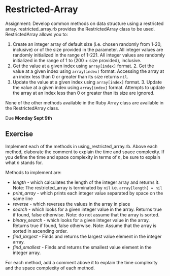 # Restricted-Array

Assignment: Develop common methods on data structure using a restricted array.
restricted_array.rb provides the RestrictedArray class to be used.
RestrictedArray allows you to:
1. Create an integer array of default size (i.e. chosen randomly from 1-20, inclusive) or of the size provided in the parameter. All integer values are randomly initialized in the range of 1-221. All integer values are randomly initialized in the range of 1 to (200 + size provided), inclusive.
1. Get the value at a given index using `array[index]` format.	2. Get the value at a given index using `array[index]` format. Accessing the array at an index less than 0 or greater than its size returns `nil`.
1. Update the value at a given index using `array[index]` format.	3. Update the value at a given index using `array[index]` format. Attempts to update the array at an index less than 0 or greater than its size are ignored.

None of the other methods available in the Ruby Array class are available in the RestrictedArray class.

Due **Monday Sept 9th**

## Exercise

Implement each of the methods in using_restricted_array.rb.
Above each method, elaborate the comment to explain the time and space complexity.
If you define the time and space complexity in terms of *n*, be sure to explain
what *n* stands for.

Methods to implement are:
- *length* - which calculates the length of the integer array and returns it.
             Note: The restricted_array is terminated by `nil` i.e. `array[length] = nil`
- *print_array* - which prints each integer value separated by space on the same line
- *reverse* - which reverses the values in the array in place
- *search* - which looks for a given integer value in the array. Returns true if found, false otherwise.
             Note: do not assume that the array is sorted.
- *binary_search* - which looks for a given integer value in the array. Returns true if found, false otherwise.
             Note: Assume that the array is sorted in ascending order.
- *find_largest* - Finds and returns the largest value element in the integer array.
- *find_smallest* - Finds and returns the smallest value element in the integer array.

For each method, add a comment above it to explain the time complexity and the space complexity of each method.
